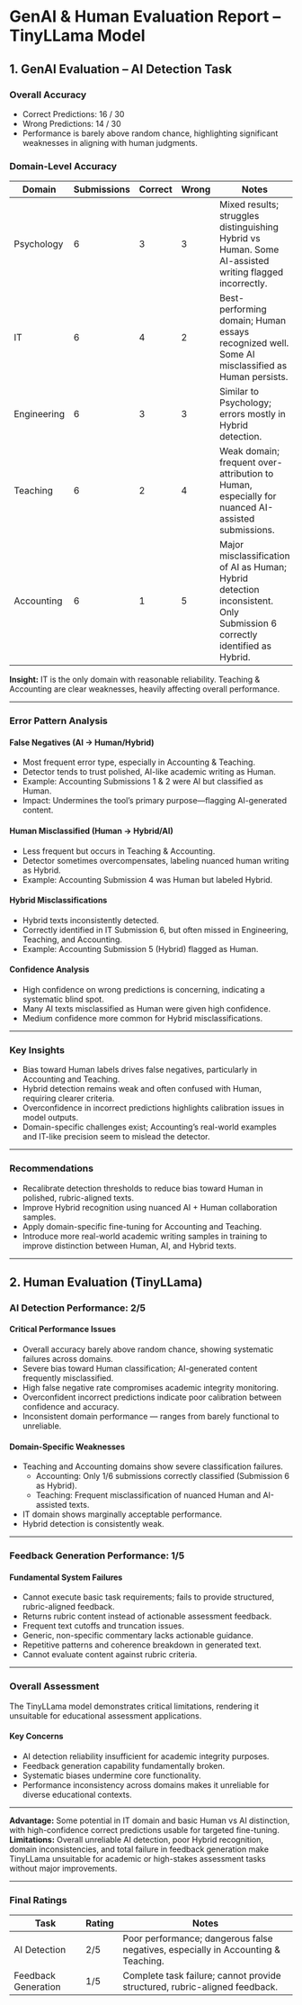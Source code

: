 # GenAI & Human Evaluation Report – TinyLLama Model

## 1. GenAI Evaluation – AI Detection Task

### Overall Accuracy
- Correct Predictions: 16 / 30
- Wrong Predictions: 14 / 30
- Performance is barely above random chance, highlighting significant weaknesses in aligning with human judgments.

### Domain-Level Accuracy

| Domain | Submissions | Correct | Wrong | Notes |
| --- | --- | --- | --- | --- |
| Psychology | 6 | 3 | 3 | Mixed results; struggles distinguishing Hybrid vs Human. Some AI-assisted writing flagged incorrectly. |
| IT | 6 | 4 | 2 | Best-performing domain; Human essays recognized well. Some AI misclassified as Human persists. |
| Engineering | 6 | 3 | 3 | Similar to Psychology; errors mostly in Hybrid detection. |
| Teaching | 6 | 2 | 4 | Weak domain; frequent over-attribution to Human, especially for nuanced AI-assisted submissions. |
| Accounting | 6 | 1 | 5 | Major misclassification of AI as Human; Hybrid detection inconsistent. Only Submission 6 correctly identified as Hybrid. |

**Insight:** IT is the only domain with reasonable reliability. Teaching & Accounting are clear weaknesses, heavily affecting overall performance.

---

### Error Pattern Analysis

#### False Negatives (AI → Human/Hybrid)
- Most frequent error type, especially in Accounting & Teaching.
- Detector tends to trust polished, AI-like academic writing as Human.
- Example: Accounting Submissions 1 & 2 were AI but classified as Human.
- Impact: Undermines the tool’s primary purpose—flagging AI-generated content.

#### Human Misclassified (Human → Hybrid/AI)
- Less frequent but occurs in Teaching & Accounting.
- Detector sometimes overcompensates, labeling nuanced human writing as Hybrid.
- Example: Accounting Submission 4 was Human but labeled Hybrid.

#### Hybrid Misclassifications
- Hybrid texts inconsistently detected.
- Correctly identified in IT Submission 6, but often missed in Engineering, Teaching, and Accounting.
- Example: Accounting Submission 5 (Hybrid) flagged as Human.

#### Confidence Analysis
- High confidence on wrong predictions is concerning, indicating a systematic blind spot.
- Many AI texts misclassified as Human were given high confidence.
- Medium confidence more common for Hybrid misclassifications.

---

### Key Insights
- Bias toward Human labels drives false negatives, particularly in Accounting and Teaching.
- Hybrid detection remains weak and often confused with Human, requiring clearer criteria.
- Overconfidence in incorrect predictions highlights calibration issues in model outputs.
- Domain-specific challenges exist; Accounting’s real-world examples and IT-like precision seem to mislead the detector.

---

### Recommendations
- Recalibrate detection thresholds to reduce bias toward Human in polished, rubric-aligned texts.
- Improve Hybrid recognition using nuanced AI + Human collaboration samples.
- Apply domain-specific fine-tuning for Accounting and Teaching.
- Introduce more real-world academic writing samples in training to improve distinction between Human, AI, and Hybrid texts.

---

## 2. Human  Evaluation (TinyLLama)

### AI Detection Performance: 2/5

#### Critical Performance Issues
- Overall accuracy barely above random chance, showing systematic failures across domains.
- Severe bias toward Human classification; AI-generated content frequently misclassified.
- High false negative rate compromises academic integrity monitoring.
- Overconfident incorrect predictions indicate poor calibration between confidence and accuracy.
- Inconsistent domain performance — ranges from barely functional to unreliable.

#### Domain-Specific Weaknesses
- Teaching and Accounting domains show severe classification failures.
  - Accounting: Only 1/6 submissions correctly classified (Submission 6 as Hybrid).
  - Teaching: Frequent misclassification of nuanced Human and AI-assisted texts.
- IT domain shows marginally acceptable performance.
- Hybrid detection is consistently weak.

---

### Feedback Generation Performance: 1/5

#### Fundamental System Failures
- Cannot execute basic task requirements; fails to provide structured, rubric-aligned feedback.
- Returns rubric content instead of actionable assessment feedback.
- Frequent text cutoffs and truncation issues.
- Generic, non-specific commentary lacks actionable guidance.
- Repetitive patterns and coherence breakdown in generated text.
- Cannot evaluate content against rubric criteria.

---

### Overall Assessment
The TinyLLama model demonstrates critical limitations, rendering it unsuitable for educational assessment applications.

#### Key Concerns
- AI detection reliability insufficient for academic integrity purposes.
- Feedback generation capability fundamentally broken.
- Systematic biases undermine core functionality.
- Performance inconsistency across domains makes it unreliable for diverse educational contexts.

---

**Advantage:** Some potential in IT domain and basic Human vs AI distinction, with high-confidence correct predictions usable for targeted fine-tuning.  
**Limitations:** Overall unreliable AI detection, poor Hybrid recognition, domain inconsistencies, and total failure in feedback generation make TinyLLama unsuitable for academic or high-stakes assessment tasks without major improvements.

---

### Final Ratings

| Task | Rating | Notes |
| --- | --- | --- |
| AI Detection | 2/5 | Poor performance; dangerous false negatives, especially in Accounting & Teaching. |
| Feedback Generation | 1/5 | Complete task failure; cannot provide structured, rubric-aligned feedback. |
